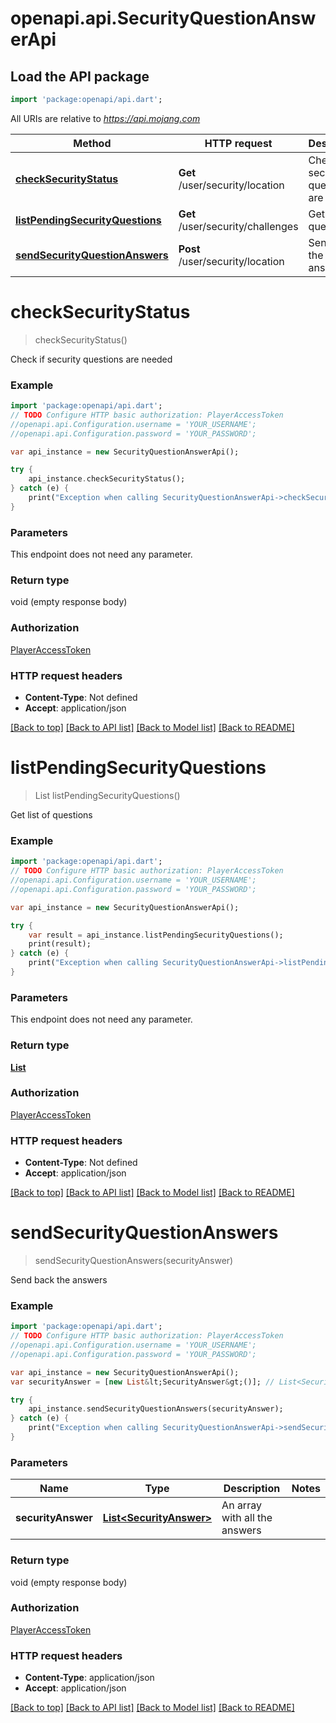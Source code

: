 # openapi.api.SecurityQuestionAnswerApi

## Load the API package
```dart
import 'package:openapi/api.dart';
```

All URIs are relative to *https://api.mojang.com*

Method | HTTP request | Description
------------- | ------------- | -------------
[**checkSecurityStatus**](SecurityQuestionAnswerApi.md#checkSecurityStatus) | **Get** /user/security/location | Check if security questions are needed
[**listPendingSecurityQuestions**](SecurityQuestionAnswerApi.md#listPendingSecurityQuestions) | **Get** /user/security/challenges | Get list of questions
[**sendSecurityQuestionAnswers**](SecurityQuestionAnswerApi.md#sendSecurityQuestionAnswers) | **Post** /user/security/location | Send back the answers


# **checkSecurityStatus**
> checkSecurityStatus()

Check if security questions are needed

### Example 
```dart
import 'package:openapi/api.dart';
// TODO Configure HTTP basic authorization: PlayerAccessToken
//openapi.api.Configuration.username = 'YOUR_USERNAME';
//openapi.api.Configuration.password = 'YOUR_PASSWORD';

var api_instance = new SecurityQuestionAnswerApi();

try { 
    api_instance.checkSecurityStatus();
} catch (e) {
    print("Exception when calling SecurityQuestionAnswerApi->checkSecurityStatus: $e\n");
}
```

### Parameters
This endpoint does not need any parameter.

### Return type

void (empty response body)

### Authorization

[PlayerAccessToken](../README.md#PlayerAccessToken)

### HTTP request headers

 - **Content-Type**: Not defined
 - **Accept**: application/json

[[Back to top]](#) [[Back to API list]](../README.md#documentation-for-api-endpoints) [[Back to Model list]](../README.md#documentation-for-models) [[Back to README]](../README.md)

# **listPendingSecurityQuestions**
> List<SecurityChallenge> listPendingSecurityQuestions()

Get list of questions

### Example 
```dart
import 'package:openapi/api.dart';
// TODO Configure HTTP basic authorization: PlayerAccessToken
//openapi.api.Configuration.username = 'YOUR_USERNAME';
//openapi.api.Configuration.password = 'YOUR_PASSWORD';

var api_instance = new SecurityQuestionAnswerApi();

try { 
    var result = api_instance.listPendingSecurityQuestions();
    print(result);
} catch (e) {
    print("Exception when calling SecurityQuestionAnswerApi->listPendingSecurityQuestions: $e\n");
}
```

### Parameters
This endpoint does not need any parameter.

### Return type

[**List<SecurityChallenge>**](SecurityChallenge.md)

### Authorization

[PlayerAccessToken](../README.md#PlayerAccessToken)

### HTTP request headers

 - **Content-Type**: Not defined
 - **Accept**: application/json

[[Back to top]](#) [[Back to API list]](../README.md#documentation-for-api-endpoints) [[Back to Model list]](../README.md#documentation-for-models) [[Back to README]](../README.md)

# **sendSecurityQuestionAnswers**
> sendSecurityQuestionAnswers(securityAnswer)

Send back the answers

### Example 
```dart
import 'package:openapi/api.dart';
// TODO Configure HTTP basic authorization: PlayerAccessToken
//openapi.api.Configuration.username = 'YOUR_USERNAME';
//openapi.api.Configuration.password = 'YOUR_PASSWORD';

var api_instance = new SecurityQuestionAnswerApi();
var securityAnswer = [new List&lt;SecurityAnswer&gt;()]; // List<SecurityAnswer> | An array with all the answers

try { 
    api_instance.sendSecurityQuestionAnswers(securityAnswer);
} catch (e) {
    print("Exception when calling SecurityQuestionAnswerApi->sendSecurityQuestionAnswers: $e\n");
}
```

### Parameters

Name | Type | Description  | Notes
------------- | ------------- | ------------- | -------------
 **securityAnswer** | [**List&lt;SecurityAnswer&gt;**](List.md)| An array with all the answers | 

### Return type

void (empty response body)

### Authorization

[PlayerAccessToken](../README.md#PlayerAccessToken)

### HTTP request headers

 - **Content-Type**: application/json
 - **Accept**: application/json

[[Back to top]](#) [[Back to API list]](../README.md#documentation-for-api-endpoints) [[Back to Model list]](../README.md#documentation-for-models) [[Back to README]](../README.md)


